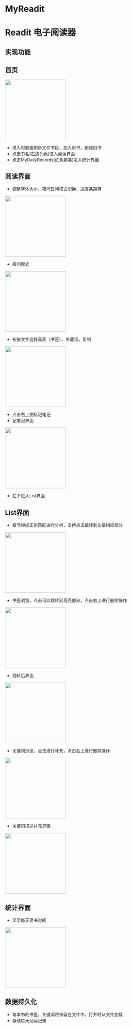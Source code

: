 # MyReadit
# Readit 电子阅读器
## 实现功能
## 首页
<img src="pictures/Enter.png" width="200"> 

* 进入时直接刷新文件书目，加入新书，删除旧书
* 点击书名(右边列表)进入阅读界面
* 点击MyDailyRecords(红色那条)进入统计界面
 


## 阅读界面

* 调整字体大小，夜间日间模式切换，进度条跳转
<img src="pictures/Functions.png" width="200">

* 夜间模式
<img src="pictures/Night.png" width="200">

* 长按文字选择高亮（书签），关键词，复制
<img src="pictures/4Functions.png" width="200">

* 点击右上图标记笔记
* 记笔记界面
<img src="pictures/Note.png" width="200">

* 左下进入List界面

## List界面

 * 章节根据正则匹配进行分析，支持点击跳转到文章相应部分
<img src="pictures/Chapter.png" width="200">

 * 书签浏览，点击可以跳转到高亮部分，点击右上进行删除操作
<img src="pictures/Bookmarks.png" width="200">

 * 跳转后界面
<img src="pictures/Jump.png" width="200">

 * 关键词浏览，点击进行补充，点击右上进行删除操作
<img src="pictures/Keywords.png" width="200">

* 关键词描述补充界面
<img src="pictures/KeywordDetails.png" width="200">


## 统计界面
 * 显示每天读书时间
<img src="pictures/Records.png" width="200">

  
## 数据持久化
 * 每本书的书签，关键词将保留在文件中，打开时从文件加载
 * 存储每天阅读记录

